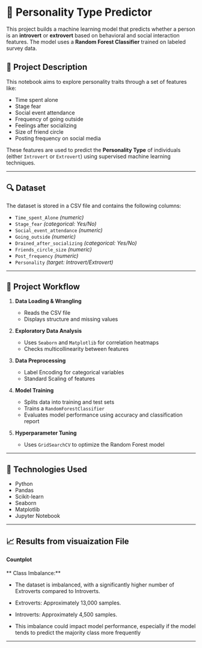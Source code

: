 # 🧠 Personality Type Predictor

This project builds a machine learning model that predicts whether a person is an **introvert** or **extrovert** based on behavioral and social interaction features. The model uses a **Random Forest Classifier** trained on labeled survey data.

## 📌 Project Description

This notebook aims to explore personality traits through a set of features like:
- Time spent alone
- Stage fear
- Social event attendance
- Frequency of going outside
- Feelings after socializing
- Size of friend circle
- Posting frequency on social media

These features are used to predict the **Personality Type** of individuals (either `Introvert` or `Extrovert`) using supervised machine learning techniques.

---

## 🔍 Dataset

The dataset is stored in a CSV file and contains the following columns:
- `Time_spent_Alone` *(numeric)*
- `Stage_fear` *(categorical: Yes/No)*
- `Social_event_attendance` *(numeric)*
- `Going_outside` *(numeric)*
- `Drained_after_socializing` *(categorical: Yes/No)*
- `Friends_circle_size` *(numeric)*
- `Post_frequency` *(numeric)*
- `Personality` *(target: Introvert/Extrovert)*

---

## 🧪 Project Workflow

1. **Data Loading & Wrangling**
    - Reads the CSV file
    - Displays structure and missing values

2. **Exploratory Data Analysis**
    - Uses `Seaborn` and `Matplotlib` for correlation heatmaps
    - Checks multicollinearity between features

3. **Data Preprocessing**
    - Label Encoding for categorical variables
    - Standard Scaling of features

4. **Model Training**
    - Splits data into training and test sets
    - Trains a `RandomForestClassifier`
    - Evaluates model performance using accuracy and classification report

5. **Hyperparameter Tuning**
    - Uses `GridSearchCV` to optimize the Random Forest model

---

## 🧰 Technologies Used

- Python
- Pandas
- Scikit-learn
- Seaborn
- Matplotlib
- Jupyter Notebook

---

## 📈 Results from visuaization File

#### Countplot

** Class Imbalance:**

- The dataset is imbalanced, with a significantly higher number of Extroverts compared to Introverts.

- Extroverts: Approximately 13,000 samples.

- Introverts: Approximately 4,500 samples.

- This imbalance could impact model performance, especially if the model tends to predict the majority class more frequently

---


